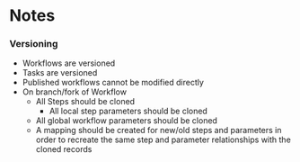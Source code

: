 # Notes

### Versioning
* Workflows are versioned
* Tasks are versioned
* Published workflows cannot be modified directly
* On branch/fork of Workflow
  * All Steps should be cloned
    * All local step parameters should be cloned
  * All global workflow parameters should be cloned
  * A mapping should be created for new/old steps and parameters in order to recreate the same step and parameter relationships with the cloned records
  